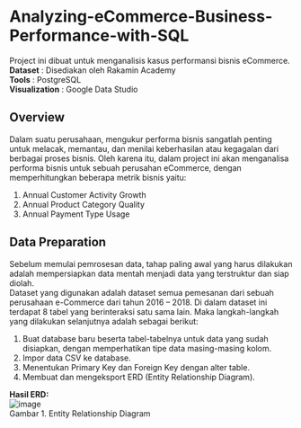 # Analyzing-eCommerce-Business-Performance-with-SQL
Project ini dibuat untuk menganalisis kasus performansi bisnis eCommerce.<br>
**Dataset** : Disediakan oleh Rakamin Academy <br>
**Tools** : PostgreSQL <br>
**Visualization** : Google Data Studio <br>

## Overview
Dalam suatu perusahaan, mengukur performa bisnis sangatlah penting untuk melacak, memantau, dan menilai keberhasilan atau kegagalan dari berbagai proses bisnis. Oleh karena itu, dalam project ini akan menganalisa performa bisnis untuk sebuah perusahan eCommerce,  dengan memperhitungkan beberapa metrik bisnis yaitu: <br>
1. Annual Customer Activity Growth <br>
2. Annual Product Category Quality <br>
3. Annual Payment Type Usage <br>

## Data Preparation
Sebelum memulai pemrosesan data, tahap paling awal yang harus dilakukan adalah mempersiapkan data mentah menjadi data yang terstruktur dan siap diolah. <br>
Dataset yang digunakan adalah dataset semua pemesanan dari sebuah perusahaan e-Commerce dari tahun 2016 – 2018. Di dalam dataset ini terdapat 8 tabel yang berinteraksi satu sama lain. Maka langkah-langkah yang dilakukan selanjutnya adalah sebagai berikut: <br>
1. Buat database baru beserta tabel-tabelnya untuk data yang sudah disiapkan, dengan memperhatikan tipe data masing-masing kolom. <br>
2. Impor data CSV ke database. <br>
3. Menentukan Primary Key dan Foreign Key dengan alter table. <br>
4. Membuat dan mengeksport ERD (Entity Relationship Diagram). <br>

**Hasil ERD:** <br>
![image](https://github.com/arllarima/Analyzing-eCommerce-Business-Performance-with-SQL/assets/130117653/d105e9cf-3b55-4578-be82-a85d5b1d77df)</center><br>
Gambar 1. Entity Relationship Diagram




